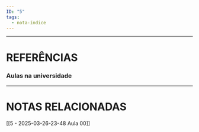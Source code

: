 ```yaml
---
ID: "5"
tags:
  - nota-índice
---
```

--- 
# REFERÊNCIAS 
### Aulas na universidade


--- 
# NOTAS RELACIONADAS
[[5 - 2025-03-26-23-48 Aula 00]]